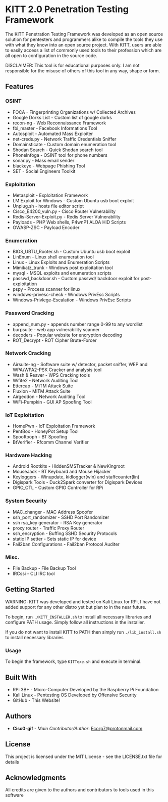 # KITT 2.0 Penetration Testing Framework

The KITT Penetration Testing Framework was developed as an open source solution for pentesters and programmers alike to compile the tools they use with what they know into an open source project.
With KITT, users are able to easily access a list of commonly used tools to their profession which are all open to configuration in the source code.

DISCLAIMER: This tool is for educational purposes only. I am not responsible for the misuse of others of this tool in any way, shape or form.


## Features

### OSINT
* FOCA - Fingerprinting Organizations w/ Collected Archives 
* Google Dorks List - Custom list of google dorks
* recon-ng - Web Reconnaissance Framework
* fbi_master - Facebook Informations Tool
* Autosploit - Automated Mass Exploiter
* net-creds.py - Network Traffic Credentials Sniffer
* Domainsticate - Custom domain enumeration tool 
* Shodan Search - Quick Shodan search tool
* PhoneInfoga - OSINT tool for phone numbers
* sonar.py - Mass email sender
* blackeye - Webpage Phishing Tool
* SET - Social Engineers Toolkit

### Exploitation
* Metasploit - Exploitation Framework
* LM Exploit for Windows - Custom Ubuntu usb boot exploit
* Unplug.sh - hosts file editor script
* Cisco_E4200_vuln.py - Cisco Router Vulnerability
* Redis-Server-Exploit.py - Redis Server Vulnerability
* Payloads - PHP Web shells, P4wnP1 ALOA HID Scripts
* OWASP-ZSC - Payload Encoder

### Enumeration
* BIOS_UBTU_Rooter.sh - Custom Ubuntu usb boot exploit
* LinEnum - Linux shell enumeration tool
* Linux - Linux Exploits and Enumeration Scripts
* Mimikatz_trunk - Windows post exploitation tool 
* mysql - MSQL exploits and enumeration scripts
* passwd_backdoor.sh - Custom passwd/ backdoor exploit for post-exploitation
* pspy - Process scanner for linux
* windows-privesc-check - Windows PrivEsc Scripts
* Windows-Privlege-Escalation - Windows PrivEsc Scripts

### Password Cracking
* append_num.py - appends number range 0-99 to any wordlist
* burpsuite - web app vulnerability scanner
* decoders - Popular website for encryption decoding
* ROT_Decrypt - ROT Cipher Brute-Forcer

### Network Cracking
* Airsuite-ng - Software suite w/ detector, packet sniffer, WEP and WPA/WPA2-PSK Cracker and analysis tool
* Wash & Reaver - WPS Cracking tools
* Wifite2 - Network Auditing Tool
* Ettercap - MiTM Attack Suite
* Fluxion - MiTM Attack Suite
* Airgeddon - Network Auditing Tool
* WiFi-Pumpkin - GUI AP Spoofing Tool

### IoT Exploitation
* HomePwn - IoT Exploitation Framework
* PentBox - HoneyPot Setup Tool
* Spooftooph - BT Spoofing
* BtVerifier - Rfcomm Channel Verifier

### Hardware Hacking
* Android Rootkits - HiddenSMSTracker & NewKingroot
* MouseJack - BT Keyboard and Mouse Hijacker
* Keyloggers - Winupdate, kidlogger(win) and staffcounter(lin)
* Digispark Tools - Duck2Spark converter for Digispark Devices
* GPIO_CTL - Custom GPIO Controller for RPi

### System Security
* MAC_changer - MAC Address Spoofer
* ssh_port_randomizer - SSHD Port Randomizer
* ssh rsa_key generator - RSA Key generator
* proxy router - Traffic Proxy Router
* ssh_encryption - Buffing SSHD Security Protocols
* static IP setter - Sets static IP for device
* Fail2ban Configurations - Fail2ban Protocol Auditer

### Misc.
* File Backup - File Backup Tool
* IRCssi - CLI IRC tool

## Getting Started

WARNING: KITT was developed and tested on Kali Linux for RPi, I have not added support for any other distro yet but plan to in the near future.

To begin, run ``` ./KITT_INSTALLER.sh ``` to install all necessary libraries and configure PATH usage.
Simply follow all instructions in the installer.

If you do not want to install KITT to PATH then simply run ``` ./lib_install.sh ``` to install necessary libraries


### Usage

To begin the framework, type ``` KITTexe.sh ``` and execute in terminal. 


## Built With

* RPi 3B+ - Micro-Computer Developed by the Raspberry Pi Foundation
* Kali Linux - Pentesting OS Developed by Offensive Security
* GitHub - This Website!


## Authors

* **Cisc0-gif** - *Main Contributor/Author*: Ecorp7@protonmail.com

## License

This project is licensed under the MIT License - see the LICENSE.txt file for details


## Acknowledgments

All credits are given to the authors and contributors to tools used in this software
